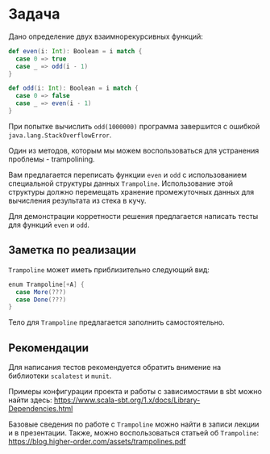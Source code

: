 # Задача

Дано определение двух взаимнорекурсивных функций:

```scala
def even(i: Int): Boolean = i match {
  case 0 => true
  case _ => odd(i - 1)
}

def odd(i: Int): Boolean = i match {
  case 0 => false
  case _ => even(i - 1)
}
```

При попытке вычислить `odd(1000000)` программа завершится с ошибкой `java.lang.StackOverflowError`.

Один из методов, которым мы можем воспользоваться для устранения проблемы - trampolining.

Вам предлагается переписать функции `even` и `odd` с использованием специальной структуры данных `Trampoline`.
Использование этой структуры должно перемещать хранение промежуточных данных для вычисления результата из стека в кучу.

Для демонстрации корретности решения предлагается написать тесты для функций `even` и `odd`.

## Заметка по реализации

`Trampoline` может иметь приблизительно следующий вид:

```scala
enum Trampoline[+A] {
  case More(???)
  case Done(???)
}
```

Тело для `Trampoline` предлагается заполнить самостоятельно.

## Рекомендации

Для написания тестов рекомендуется обратить внимение на библиотеки `scalatest` и `munit`.

Примеры конфигурации проекта и работы с зависимостями в sbt можно найти здесь: https://www.scala-sbt.org/1.x/docs/Library-Dependencies.html

Базовые сведения по работе с `Trampoline` можно найти в записи лекции и в презентации.
Также, можно воспользоваться статьей об `Trampoline`: https://blog.higher-order.com/assets/trampolines.pdf